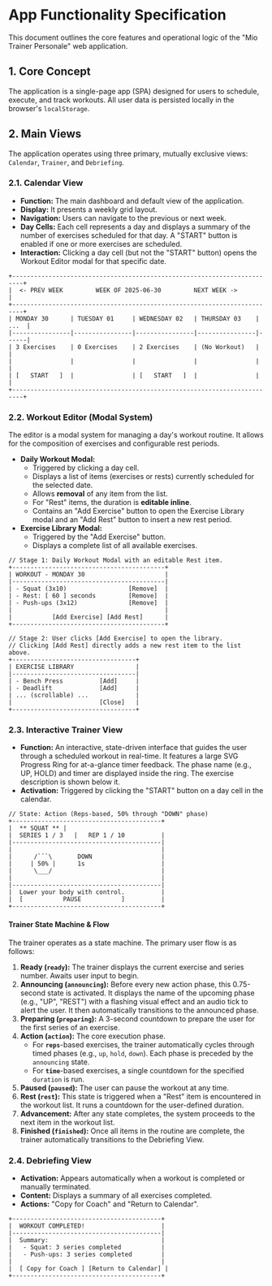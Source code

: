 # App Functionality Specification

This document outlines the core features and operational logic of the "Mio Trainer Personale" web application.

## 1. Core Concept

The application is a single-page app (SPA) designed for users to schedule, execute, and track workouts. All user data is persisted locally in the browser's `localStorage`.

## 2. Main Views

The application operates using three primary, mutually exclusive views: `Calendar`, `Trainer`, and `Debriefing`.

### 2.1. Calendar View

-   **Function:** The main dashboard and default view of the application.
-   **Display:** It presents a weekly grid layout.
-   **Navigation:** Users can navigate to the previous or next week.
-   **Day Cells:** Each cell represents a day and displays a summary of the number of exercises scheduled for that day. A "START" button is enabled if one or more exercises are scheduled.
-   **Interaction:** Clicking a day cell (but not the "START" button) opens the Workout Editor modal for that specific date.

```plaintext
+-------------------------------------------------------------------------+
|  <- PREV WEEK         WEEK OF 2025-06-30         NEXT WEEK ->            |
+-------------------------------------------------------------------------+
| MONDAY 30      | TUESDAY 01     | WEDNESDAY 02   | THURSDAY 03    | ...  |
|----------------|----------------|----------------|----------------|------|
| 3 Exercises    | 0 Exercises    | 2 Exercises    | (No Workout)   |      |
|                |                |                |                |      |
| [   START   ]  |                | [   START   ]  |                |      |
+-------------------------------------------------------------------------+
```

### 2.2. Workout Editor (Modal System)

The editor is a modal system for managing a day's workout routine. It allows for the composition of exercises and configurable rest periods.

-   **Daily Workout Modal:**
    -   Triggered by clicking a day cell.
    -   Displays a list of items (exercises or rests) currently scheduled for the selected date.
    -   Allows **removal** of any item from the list.
    -   For "Rest" items, the duration is **editable inline**.
    -   Contains an "Add Exercise" button to open the Exercise Library modal and an "Add Rest" button to insert a new rest period.
-   **Exercise Library Modal:**
    -   Triggered by the "Add Exercise" button.
    -   Displays a complete list of all available exercises.

```plaintext
// Stage 1: Daily Workout Modal with an editable Rest item.
+------------------------------------------+
| WORKOUT - MONDAY 30                      |
|------------------------------------------|
| - Squat (3x10)                 [Remove]  |
| - Rest: [ 60 ] seconds         [Remove]  |
| - Push-ups (3x12)              [Remove]  |
|                                          |
|           [Add Exercise] [Add Rest]      |
+------------------------------------------+

// Stage 2: User clicks [Add Exercise] to open the library.
// Clicking [Add Rest] directly adds a new rest item to the list above.
+----------------------------------+
| EXERCISE LIBRARY                 |
|----------------------------------|
| - Bench Press          [Add]     |
| - Deadlift             [Add]     |
| ... (scrollable) ...             |
|                        [Close]   |
+----------------------------------+
```

### 2.3. Interactive Trainer View

-   **Function:** An interactive, state-driven interface that guides the user through a scheduled workout in real-time. It features a large SVG Progress Ring for at-a-glance timer feedback. The phase name (e.g., UP, HOLD) and timer are displayed inside the ring. The exercise description is shown below it.
-   **Activation:** Triggered by clicking the "START" button on a day cell in the calendar.

```plaintext
// State: Action (Reps-based, 50% through "DOWN" phase)
+-----------------------------------------+
|  ** SQUAT ** |
|  SERIES 1 / 3   |   REP 1 / 10          |
|-----------------------------------------|
|                                         |
|      /```\       DOWN                   |
|     | 50% |      1s                     |
|      \___/                              |
|                                         |
|-----------------------------------------|
|  Lower your body with control.          |
|  [           PAUSE           ]          |
+-----------------------------------------+
```

#### Trainer State Machine & Flow
The trainer operates as a state machine. The primary user flow is as follows:

1.  **Ready (`ready`):** The trainer displays the current exercise and series number. Awaits user input to begin.
2.  **Announcing (`announcing`):** Before every new action phase, this 0.75-second state is activated. It displays the name of the upcoming phase (e.g., "UP", "REST") with a flashing visual effect and an audio tick to alert the user. It then automatically transitions to the announced phase.
3.  **Preparing (`preparing`):** A 3-second countdown to prepare the user for the first series of an exercise.
4.  **Action (`action`):** The core execution phase.
    -   For **`reps`**-based exercises, the trainer automatically cycles through timed phases (e.g., `up`, `hold`, `down`). Each phase is preceded by the `announcing` state.
    -   For **`time`**-based exercises, a single countdown for the specified `duration` is run.
5.  **Paused (`paused`):** The user can pause the workout at any time.
6.  **Rest (`rest`):** This state is triggered when a "Rest" item is encountered in the workout list. It runs a countdown for the user-defined duration.
7.  **Advancement:** After any state completes, the system proceeds to the next item in the workout list.
8.  **Finished (`finished`):** Once all items in the routine are complete, the trainer automatically transitions to the Debriefing View.

### 2.4. Debriefing View

-   **Activation:** Appears automatically when a workout is completed or manually terminated.
-   **Content:** Displays a summary of all exercises completed.
-   **Actions:** "Copy for Coach" and "Return to Calendar".

```plaintext
+-----------------------------------------+
|  WORKOUT COMPLETED!                     |
|-----------------------------------------|
|  Summary:                               |
|   - Squat: 3 series completed           |
|   - Push-ups: 3 series completed        |
|                                         |
|  [ Copy for Coach ] [Return to Calendar] |
+-----------------------------------------+
```
